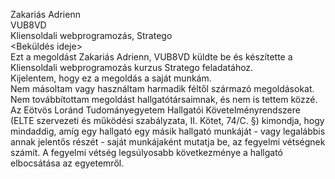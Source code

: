 Zakariás Adrienn \
VUB8VD \
Kliensoldali webprogramozás, Stratego \
<Beküldés ideje> \
Ezt a megoldást Zakariás Adrienn, VUB8VD küldte be és készítette a Kliensoldali webprogramozás kurzus Stratego feladatához. \
Kijelentem, hogy ez a megoldás a saját munkám. \
Nem másoltam vagy használtam harmadik féltől származó megoldásokat. \
Nem továbbítottam megoldást hallgatótársaimnak, és nem is tettem közzé. \
Az Eötvös Loránd Tudományegyetem Hallgatói Követelményrendszere (ELTE szervezeti és működési szabályzata, II. Kötet, 74/C. §) kimondja, 
hogy mindaddig, amíg egy hallgató egy másik hallgató munkáját - vagy legalábbis annak jelentős részét - saját munkájaként mutatja be, 
az fegyelmi vétségnek számít. A fegyelmi vétség legsúlyosabb következménye a hallgató elbocsátása az egyetemről.
